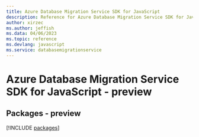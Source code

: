```yaml
---
title: Azure Database Migration Service SDK for JavaScript
description: Reference for Azure Database Migration Service SDK for JavaScript
author: xirzec
ms.author: jeffish
ms.data: 04/06/2023
ms.topic: reference
ms.devlang: javascript
ms.service: databasemigrationservice
---
```

# Azure Database Migration Service SDK for JavaScript - preview
## Packages - preview
[!INCLUDE [packages](database-migration-service-index.md)]